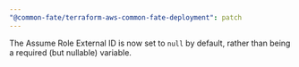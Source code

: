 ```yaml
---
"@common-fate/terraform-aws-common-fate-deployment": patch
---
```


The Assume Role External ID is now set to `null` by default, rather than being a required (but nullable) variable.
